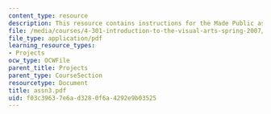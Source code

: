 ```yaml
---
content_type: resource
description: This resource contains instructions for the Made Public assignment.
file: /media/courses/4-301-introduction-to-the-visual-arts-spring-2007/f03c39637e6ad3280f6a4292e9b03525_assn3.pdf
file_type: application/pdf
learning_resource_types:
- Projects
ocw_type: OCWFile
parent_title: Projects
parent_type: CourseSection
resourcetype: Document
title: assn3.pdf
uid: f03c3963-7e6a-d328-0f6a-4292e9b03525
---
```

